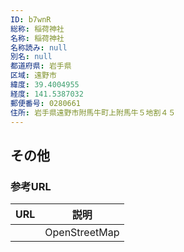 ```yaml
---
ID: b7wnR
総称: 稲荷神社
名称: 稲荷神社
名称読み: null
別名: null
都道府県: 岩手県
区域: 遠野市
緯度: 39.4004955
経度: 141.5387032
郵便番号: 0280661
住所: 岩手県遠野市附馬牛町上附馬牛５地割４５
---
```


## その他

### 参考URL

| URL | 説明          |
| --- | ------------- |
|     | OpenStreetMap |
